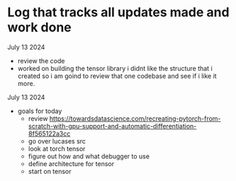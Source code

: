 # Log that tracks all updates made and work done

July 13 2024
- review the code 
- worked on building the tensor library i didnt like the structure that i created so i am goind to review that one codebase and see if i like it more.


July 13 2024
- goals for today 
    - review https://towardsdatascience.com/recreating-pytorch-from-scratch-with-gpu-support-and-automatic-differentiation-8f565122a3cc
    - go over lucases src
    - look at torch tensor
    - figure out how and what debugger to use
    - define architecture for tensor
    - start on tensor
    
